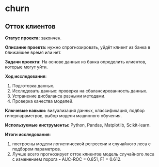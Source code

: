 # churn

## Отток  клиентов

**Статус проекта:** закончен.

**Описание проекта:**  нужно спрогнозировать, уйдёт клиент из банка в ближайшее время или нет. 

**Задачи проекта:** На основе данных из банка определить клиентов, которые могут уйти.

**Ход исследования:**
 1. Подготовка данных.
 2. Исследовать данных: проверка на сбалансированность данных.
 3. Устранение дисбаланса разными методами.
 4. Проверка качества моделей.

**Ключевые навыки:** визуализация данных, классификация, подбор гиперпараметров, выбор модели машинного обучения.


**Используемые инструменты:** Python, Pandas, Matplotlib, Scikit-learn.

**Итоги исследования:**
1. построены модели логистической регрессии и случайного леса с подбором параметров.
2. Лучше всего прогнозирует отток клиентов модель случайного леса с изменением порога - AUC-ROC =	0.851, F1 = 0.612.
